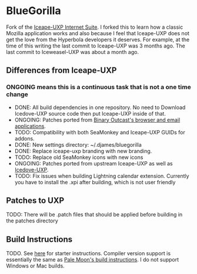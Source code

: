 # BlueGorilla
Fork of the [Iceape-UXP Internet Suite](https://wiki.hyperbola.info/doku.php?id=en:project:iceape-uxp). I forked this to learn how a classic Mozilla application works and also because I feel that Iceape-UXP does not get the love from the Hyperbola developers it deserves. For example, at the time of this writing the last commit to Iceape-UXP was 3 months ago. The last commit to Iceweasel-UXP was about a month ago.

## Differences from Iceape-UXP
### ONGOING means this is a continuous task that is not a one time change
* DONE: All build dependencies in one repository. No need to Download Icedove-UXP source code then put Iceape-UXP inside of that.
* ONGOING: Patches ported from [Binary Outcast's browser and email applications](https://github.com/binaryoutcast/binoc-central).
* TODO: Compatibility with both SeaMonkey and Iceape-UXP GUIDs for addons.
* DONE: New settings directory: ~/.djames/bluegorilla
* DONE: Replace iceape-uxp branding with new branding.
* TODO: Replace old SeaMonkey icons with new icons
* ONGOING: Patches ported from upstream Iceape-UXP as well as [Icedove-UXP](https://wiki.hyperbola.info/doku.php?id=en:project:icedove-uxp).
* TODO: Fix issues when building Lightning calendar extension. Currently you have to install the .xpi after building, which is not user friendly

## Patches to UXP
TODO: There will be .patch files that should be applied before building in the patches directory

## Build Instructions
TODO. See [here](https://wiki.hyperbola.info/doku.php?id=en:project:iceape-uxp) for starter instructions. Compiler version support is essentially the same as [Pale Moon's build instructions](https://developer.palemoon.org/build/linux/). I do not support Windows or Mac builds.

